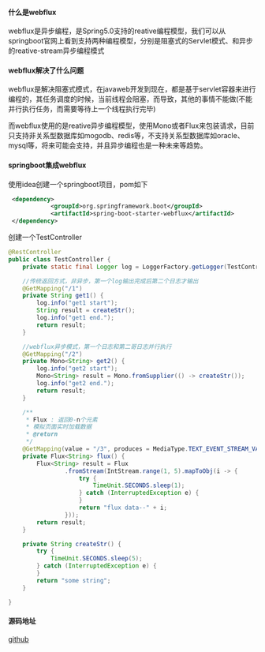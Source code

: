 #### 什么是webflux
webflux是异步编程，是Spring5.0支持的reative编程模型，我们可以从springboot官网上看到支持两种编程模型，分别是阻塞式的Servlet模式、和异步的reative-stream异步编程模式

#### webflux解决了什么问题
webflux是解决阻塞式模式，在javaweb开发到现在，都是基于servlet容器来进行编程的，其任务调度的时候，当前线程会阻塞，而导致，其他的事情不能做(不能并行执行任务，而需要等待上一个线程执行完毕)

而webflux使用的是reative异步编程模型，使用Mono或者Flux来包装请求，目前只支持非关系型数据库如mogodb、redis等，不支持关系型数据库如oracle、mysql等，将来可能会支持，并且异步编程也是一种未来等趋势。

#### springboot集成webflux
使用idea创建一个springboot项目，pom如下
```xml
 <dependency>
            <groupId>org.springframework.boot</groupId>
            <artifactId>spring-boot-starter-webflux</artifactId>
 </dependency>
```

创建一个TestController
```java
@RestController
public class TestController {
    private static final Logger log = LoggerFactory.getLogger(TestController.class);

    //传统返回方式，非异步，第一个log输出完成后第二个日志才输出
    @GetMapping("/1")
    private String get1() {
        log.info("get1 start");
        String result = createStr();
        log.info("get1 end.");
        return result;
    }

    //webflux异步模式，第一个日志和第二哥日志并行执行
    @GetMapping("/2")
    private Mono<String> get2() {
        log.info("get2 start");
        Mono<String> result = Mono.fromSupplier(() -> createStr());
        log.info("get2 end.");
        return result;
    }

    /**
     * Flux : 返回0-n个元素
     * 模拟页面实时加载数据
     * @return
     */
    @GetMapping(value = "/3", produces = MediaType.TEXT_EVENT_STREAM_VALUE)
    private Flux<String> flux() {
        Flux<String> result = Flux
                .fromStream(IntStream.range(1, 5).mapToObj(i -> {
                    try {
                        TimeUnit.SECONDS.sleep(1);
                    } catch (InterruptedException e) {
                    }
                    return "flux data--" + i;
                }));
        return result;
    }

    private String createStr() {
        try {
            TimeUnit.SECONDS.sleep(5);
        } catch (InterruptedException e) {
        }
        return "some string";
    }

}

```


#### 源码地址
<a href="https://github.com/zhoubiao188/BasicJava/tree/master/webflux">github</a>